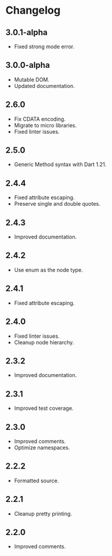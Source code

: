 # Changelog

## 3.0.1-alpha

* Fixed strong mode error.

## 3.0.0-alpha

* Mutable DOM.
* Updated documentation.

## 2.6.0

* Fix CDATA encoding.
* Migrate to micro libraries.
* Fixed linter issues.

## 2.5.0

* Generic Method syntax with Dart 1.21.

## 2.4.4

* Fixed attribute escaping.
* Preserve single and double quotes.

## 2.4.3

* Improved documentation.

## 2.4.2

* Use enum as the node type.

## 2.4.1

* Fixed attribute escaping.

## 2.4.0

* Fixed linter issues.
* Cleanup node hierarchy.

## 2.3.2

* Improved documentation.

## 2.3.1

* Improved test coverage.

## 2.3.0

* Improved comments.
* Optimize namespaces.

## 2.2.2

* Formatted source.

## 2.2.1

* Cleanup pretty printing.

## 2.2.0

* Improved comments.
